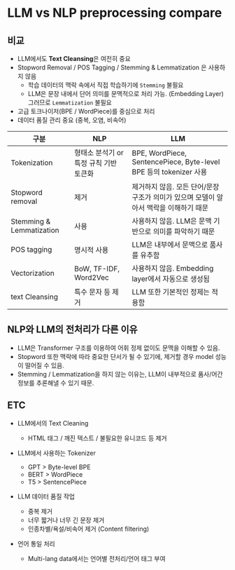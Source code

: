 # LLM vs NLP preprocessing compare

## 비교
* LLM에서도 **Text Cleansing**은 여전히 중요
* Stopword Removal / POS Tagging / Stemming & Lemmatization 은 사용하지 않음
    * 학습 데이터의 맥락 속에서 직접 학습하기에 `Stemming` 불필요
    * LLM은 문장 내에서 단어 의미를 문맥적으로 처리 가능. (Embedding Layer) 그러므로 `Lemmatization` 불필요
* 고급 토크나이저(BPE / WordPiece)를 중심으로 처리
* 데이터 품질 관리 중요 (중복, 오염, 비속어)


|구분|NLP|LLM|
|--|--|--|
|Tokenization|형태소 분석기 or 특정 규칙 기반 토큰화|BPE, WordPiece, SentencePiece, Byte-level BPE 등의 tokenizer 사용|
|Stopword removal|제거|제거하지 않음. 모든 단어/문장 구조가 의미가 있으며 모델이 알아서 맥락을 이해하기 때문|
|Stemming & Lemmatization|사용|사용하지 않음. LLM은 문맥 기반으로 의미를 파악하기 때문
|POS tagging|명시적 사용|LLM은 내부에서 문맥으로 품사를 유추함
|Vectorization|BoW, TF-IDF, Word2Vec|사용하지 않음. Embedding layer에서 자동으로 생성됨
|text Cleansing|특수 문자 등 제거|LLM 또한 기본적인 정제는 적용함


## NLP와 LLM의 전처리가 다른 이유
* LLM은 Transformer 구조를 이용하여 어휘 정제 없이도 문맥을 이해할 수 있음.
* Stopword 또한 맥락에 따라 중요한 단서가 될 수 있기에, 제거할 경우 model 성능이 떨어질 수 있음.
* Stemming / Lemmatization을 하지 않는 이유는, LLM이 내부적으로 품사/어간 정보를 추론해낼 수 있기 때문.


## ETC
* LLM에서의 Text Cleaning
    * HTML 태그 / 깨진 텍스트 / 불필요한 유니코드 등 제거

* LLM에서 사용하는 Tokenizer
    * GPT > Byte-level BPE
    * BERT > WordPiece
    * T5 > SentencePiece

* LLM 데이터 품질 작업
    * 중복 제거
    * 너무 짧거나 너무 긴 문장 제거
    * 인종차별/욕설/비속어 제거 (Content filtering)

* 언어 통일 처리
    * Multi-lang data에서는 언어별 전처리/언어 태그 부여


